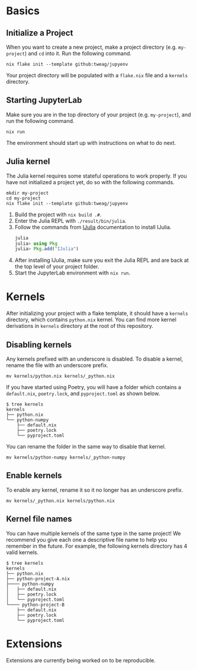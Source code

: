 # Basics

## Initialize a Project

When you want to create a new project, make a project directory (e.g. `my-project`) and `cd` into it.
Run the following command.

```shell
nix flake init --template github:tweag/jupyenv
```

Your project directory will be populated with a `flake.nix` file and a `kernels` directory.

## Starting JupyterLab

Make sure you are in the top directory of your project (e.g. `my-project`), and run the following command.

```shell
nix run
```

The environment should start up with instructions on what to do next.

## Julia kernel

The Julia kernel requires some stateful operations to work properly.
If you have not initialized a project yet, do so with the following commands.

```shell
mkdir my-project
cd my-project
nix flake init --template github:tweag/jupyenv
```

1. Build the project with `nix build .#`.
1. Enter the Julia REPL with `./result/bin/julia`.
1. Follow the commands from [IJulia](https://julialang.github.io/IJulia.jl/stable/manual/installation/#Installing-IJulia) documentation to install IJulia.
   ```julia
   julia
   julia> using Pkg
   julia> Pkg.add("IJulia")
   ```
1. After installing IJulia, make sure you exit the Julia REPL and are back at the top level of your project folder.
1. Start the JupyterLab environment with `nix run`.

# Kernels

After initializing your project with a flake template, it should have a `kernels` directory, which contains `python.nix` kernel. You can find more kernel derivations in `kernels` directory at the root of this repository.

## Disabling kernels

Any kernels prefixed with an underscore is disabled. To disable a kernel, rename the file with an underscore prefix.

```shell
mv kernels/python.nix kernels/_python.nix
```

If you have started using Poetry, you will have a folder which contains a `default.nix`, `poetry.lock`, and `pyproject.toml` as shown below.

```shell
$ tree kernels
kernels
├── python.nix
└── python-numpy
    ├── default.nix
    ├── poetry.lock
    └── pyproject.toml
```

You can rename the folder in the same way to disable that kernel.

```shell
mv kernels/python-numpy kernels/_python-numpy
```

## Enable kernels

To enable any kernel, rename it so it no longer has an underscore prefix.

```shell
mv kernels/_python.nix kernels/python.nix
```

## Kernel file names

You can have multiple kernels of the same type in the same project!
We recommend you give each one a descriptive file name to help you remember in the future.
For example, the following kernels directory has 4 valid kernels.

```shell
$ tree kernels
kernels
├── python.nix
├── python-project-A.nix
├──── python-numpy
│   ├── default.nix
│   ├── poetry.lock
│   └── pyproject.toml
└──── python-project-B
    ├── default.nix
    ├── poetry.lock
    └── pyproject.toml
```

# Extensions

Extensions are currently being worked on to be reproducible.
